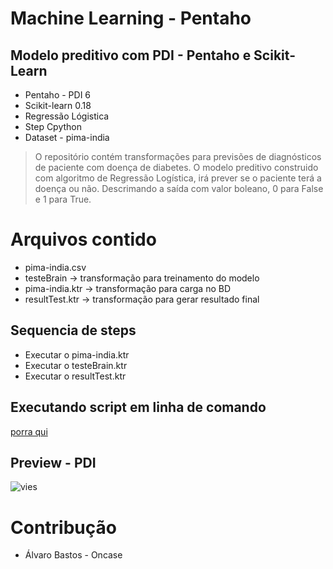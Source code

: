 # Machine Learning - Pentaho 

## Modelo preditivo com PDI - Pentaho e Scikit-Learn


* Pentaho - PDI 6
* Scikit-learn 0.18
* Regressão Lógistica
* Step Cpython
* Dataset - pima-india

> O repositório contém transformações para previsões de diagnósticos de paciente com doença de diabetes. O modelo preditivo construido com algoritmo de Regressão Logística, irá prever se o paciente terá a doença ou não. Descrimando a saída com valor boleano, 0 para False e 1 para True.

# Arquivos contido

* pima-india.csv
* testeBrain -> transformação para treinamento do modelo
* pima-india.ktr -> transformação para carga no BD
* resultTest.ktr -> transformação para gerar resultado final

## Sequencia de steps

* Executar o pima-india.ktr
* Executar o testeBrain.ktr
* Executar o resultTest.ktr

## Executando script em linha de comando

<a href="#">porra qui</a>

## Preview - PDI

  ![vies](https://uploaddeimagens.com.br/images/000/846/240/full/resultado.png?1487984990)

# Contribução

* Álvaro Bastos - Oncase 
 
